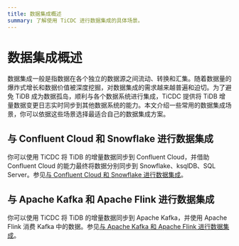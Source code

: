 ```yaml
---
title: 数据集成概述
summary: 了解使用 TiCDC 进行数据集成的具体场景。
---
```


# 数据集成概述

数据集成一般是指数据在各个独立的数据源之间流动、转换和汇集。随着数据量的爆炸式增长和数据价值被深度挖掘，对数据集成的需求越来越普遍和迫切。为了避免 TiDB 成为数据孤岛，顺利与各个数据系统进行集成，TiCDC 提供将 TiDB 增量数据变更日志实时同步到其他数据系统的能力。本文介绍一些常用的数据集成场景，你可以依据这些场景选择最适合自己的数据集成方案。

## 与 Confluent Cloud 和 Snowflake 进行数据集成

你可以使用 TiCDC 将 TiDB 的增量数据同步到 Confluent Cloud，并借助 Confluent Cloud 的能力最终将数据分别同步到 Snowflake、ksqlDB、SQL Server。参见[与 Confluent Cloud 和 Snowflake 进行数据集成](/ticdc/integrate-confluent-using-ticdc.md)。

## 与 Apache Kafka 和 Apache Flink 进行数据集成

你可以使用 TiCDC 将 TiDB 的增量数据同步到 Apache Kafka，并使用 Apache Flink 消费 Kafka 中的数据。参见[与 Apache Kafka 和 Apache Flink 进行数据集成](/replicate-data-to-kafka.md)。
